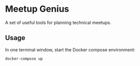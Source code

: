 # Meetup Genius

A set of useful tools for planning technical meetups.

## Usage

In one terminal window, start the Docker compose environment:

```bash
docker-compose up
```